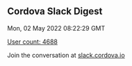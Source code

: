## Cordova Slack Digest
Mon, 02 May 2022 08:22:29 GMT

[User count: 4688](https://cordova.slack.com/)


Join the conversation at [slack.cordova.io](http://slack.cordova.io/)
